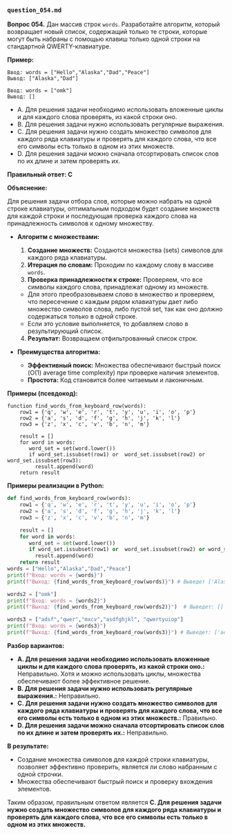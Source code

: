 ### `question_054.md`

**Вопрос 054.** Дан массив строк `words`. Разработайте алгоритм, который возвращает новый список, содержащий только те строки, которые могут быть набраны с помощью клавиш только одной строки на стандартной QWERTY-клавиатуре.

**Пример:**
```
Ввод: words = ["Hello","Alaska","Dad","Peace"]
Вывод: ["Alaska","Dad"]

Ввод: words = ["omk"]
Вывод: []
```

-  A.  Для решения задачи необходимо использовать вложенные циклы и для каждого слова проверять, из какой строки оно.
-   B. Для решения задачи нужно использовать регулярные выражения.
-   C. Для решения задачи нужно  создать множество символов для каждого ряда клавиатуры и проверять для каждого слова, что все его символы есть только в одном из этих множеств.
-   D.  Для решения задачи можно сначала отсортировать список слов по их длине и затем проверять их.

**Правильный ответ: C**

**Объяснение:**

Для решения задачи отбора слов, которые можно набрать на одной строке клавиатуры, оптимальным подходом будет создание множеств для каждой строки и последующая проверка каждого слова на принадлежность символов к одному множеству.

*   **Алгоритм с множествами:**
    1. **Создание множеств:** Создаются множества (sets) символов для каждого ряда клавиатуры.
    2.  **Итерация по словам:** Проходим по каждому слову в массиве `words`.
    3. **Проверка принадлежности к строке:**  Проверяем, что все символы каждого слова,  принадлежат одному из множеств.
     *  Для этого преобразовываем слово в множество и проверяем, что пересечение с каждым рядом клавиатуры дает либо множество символов слова, либо пустой set, так как оно должно содержаться  только в одной строке.
     * Если это условие выполняется, то добавляем слово в результирующий список.
    4. **Результат:** Возвращаем отфильтрованный список строк.

* **Преимущества алгоритма:**
    * **Эффективный поиск:**  Множества обеспечивают быстрый поиск (O(1) average time complexity)  при проверке наличия элементов.
    * **Простота:** Код становится более  читаемым и лаконичным.

**Примеры (псевдокод):**
```
function find_words_from_keyboard_row(words):
    row1 = {'q', 'w', 'e', 'r', 't', 'y', 'u', 'i', 'o', 'p'}
    row2 = {'a', 's', 'd', 'f', 'g', 'h', 'j', 'k', 'l'}
    row3 = {'z', 'x', 'c', 'v', 'b', 'n', 'm'}

    result = []
    for word in words:
       word_set = set(word.lower())
       if word_set.issubset(row1) or  word_set.issubset(row2) or word_set.issubset(row3):
         result.append(word)
    return result
```
**Примеры реализации в Python:**
```python
def find_words_from_keyboard_row(words):
    row1 = {'q', 'w', 'e', 'r', 't', 'y', 'u', 'i', 'o', 'p'}
    row2 = {'a', 's', 'd', 'f', 'g', 'h', 'j', 'k', 'l'}
    row3 = {'z', 'x', 'c', 'v', 'b', 'n', 'm'}

    result = []
    for word in words:
       word_set = set(word.lower())
       if word_set.issubset(row1) or  word_set.issubset(row2) or word_set.issubset(row3):
         result.append(word)
    return result
words = ["Hello","Alaska","Dad","Peace"]
print(f"Вход: words = {words}")
print(f"Выход: {find_words_from_keyboard_row(words)}") # Выведет ['Alaska', 'Dad']

words2 = ["omk"]
print(f"Вход: words = {words2}")
print(f"Выход: {find_words_from_keyboard_row(words2)}")  # Выведет: []

words3 = ["adsf","qwer","mxcv","asdfghjkl", "qwertyuiop"]
print(f"Вход: words = {words3}")
print(f"Выход: {find_words_from_keyboard_row(words3)}") # Выведет: ['adsf', 'qwer', 'mxcv', 'asdfghjkl', 'qwertyuiop']
```
**Разбор вариантов:**
*   **A. Для решения задачи необходимо использовать вложенные циклы и для каждого слова проверять, из какой строки оно.:** Неправильно. Хотя и можно использовать циклы, множества обеспечивают более эффективное решение.
*   **B. Для решения задачи нужно использовать регулярные выражения.:** Неправильно.
*  **C. Для решения задачи нужно  создать множество символов для каждого ряда клавиатуры и проверять для каждого слова, что все его символы есть только в одном из этих множеств.:** Правильно.
* **D. Для решения задачи можно сначала отсортировать список слов по их длине и затем проверять их.:** Неправильно.

**В результате:**
*  Создание множества символов для каждой строки клавиатуры, позволяет эффективно проверить, является ли слово набранным  с одной строчки.
*  Множества обеспечивают быстрый поиск и проверку вхождения элементов.

Таким образом, правильным ответом является **C. Для решения задачи нужно  создать множество символов для каждого ряда клавиатуры и проверять для каждого слова, что все его символы есть только в одном из этих множеств.**
